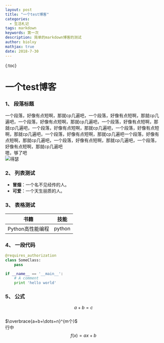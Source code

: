 ```yaml
---
layout: post
title: "一个test博客"
categories: 
  - 生活札记
tags: markdown
keywords: 第一次
description: 简单的markdown博客的测试
author: biolxy
mathjax: true
date: 2018-7-30
---
```



{:toc}





# 一个test博客


### 1、 段落标题
一个段落，好像有点短啊，那就cp几遍吧，一个段落，好像有点短啊，那就cp几遍吧，一个段落，好像有点短啊，那就cp几遍吧，一个段落，好像有点短啊，那就cp几遍吧，一个段落，好像有点短啊，那就cp几遍吧，一个段落，好像有点短啊，那就cp几遍吧，一个段落，好像有点短啊，那就cp几遍吧一个段落，好像有点短啊，那就cp几遍吧，一个段落，好像有点短啊，那就cp几遍吧，一个段落，好像有点短啊，那就cp几遍吧  
嗯，够了吧  
![得瑟](https://ws3.sinaimg.cn/large/6af89bc8gw1f8q3b3qu9xg205z0423yj.gif)

### 2、 列表测试
- **冒烟**：一个名不见经传的人。
- **可爱**：一个天生丽质的人。

### 3、 表格测试
 
| 书籍 | 技能 |
| ---- | ----|  
| Python高性能编程 | python |  

### 4、 一段代码

```python
@requires_authorization
class SomeClass:
    pass

if __name__ == '__main__':
    # A comment
    print 'hello world'
```

### 5、 公式

$$a + b = c$$  
$\overbrace{a+b+\dots+n}^{m个}$    
行中 $$ f(x) = ax + b $$